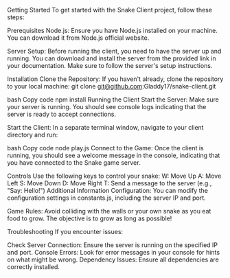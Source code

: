 Getting Started
To get started with the Snake Client project, follow these steps:

Prerequisites
Node.js: Ensure you have Node.js installed on your machine. You can download it from Node.js official website.

Server Setup: Before running the client, you need to have the server up and running. You can download and install the server from the provided link in your documentation. Make sure to follow the server's setup instructions.

Installation
Clone the Repository: If you haven't already, clone the repository to your local machine:
git clone git@github.com:Gladdy17/snake-client.git

bash
Copy code
npm install
Running the Client
Start the Server: Make sure your server is running. You should see console logs indicating that the server is ready to accept connections.

Start the Client: In a separate terminal window, navigate to your client directory and run:

bash
Copy code
node play.js
Connect to the Game: Once the client is running, you should see a welcome message in the console, indicating that you have connected to the Snake game server.

Controls
Use the following keys to control your snake:
W: Move Up
A: Move Left
S: Move Down
D: Move Right
T: Send a message to the server (e.g., "Say: Hello!")
Additional Information
Configuration: You can modify the configuration settings in constants.js, including the server IP and port.

Game Rules: Avoid colliding with the walls or your own snake as you eat food to grow. The objective is to grow as long as possible!

Troubleshooting
If you encounter issues:

Check Server Connection: Ensure the server is running on the specified IP and port.
Console Errors: Look for error messages in your console for hints on what might be wrong.
Dependency Issues: Ensure all dependencies are correctly installed.
